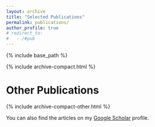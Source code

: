 ```yaml
---
layout: archive
title: "Selected Publications"
permalink: publications/
author_profile: true
# redirect_to: 
#   - /#pub
---
```


<style>
td, th {
    border: none!important;
    padding-top: 0px;
    padding-bottom: 0px;
  /* padding-left: 30px;
  padding-right: 40px; */
}
</style>

{% include base_path %}

{% include archive-compact.html %}

Other Publications
======

{% include archive-compact-other.html %}


You can also find the articles on my <a href="{{ site.author.googlescholar }}">Google Scholar</a> profile. 